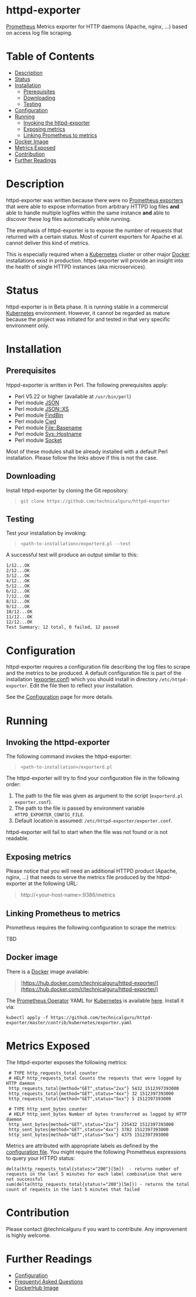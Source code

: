 # httpd-exporter
[Prometheus](https://prometheus.io/) Metrics exporter for HTTP daemons (Apache, nginx, ...) based on 
access log file scraping.

# Table of Contents
* [Description](#user-content-description)
* [Status](#user-content-status)
* [Installation](#user-content-installation)
  * [Prerequisites](#user-content-prerequisites)
  * [Downloading](#user-content-downloading)
  * [Testing](#user-content-testing)
* [Configuration](#user-content-configuration)
* [Running](#user-content-running)
  * [Invoking the httpd-exporter](#user-content-invoking-the-httpd-exporter)
  * [Exposing metrics](#user-content-exposing-metrics)
  * [Linking Prometheus to metrics](#user-content-linking-prometheus-to-metrics)
* [Docker Image](#user-content-docker-image)
* [Metrics Exposed](#user-content-metrics-exposed)
* [Contribution](#user-content-contribution)
* [Further Readings](#user-content-further-readings)

# Description
httpd-exporter was written because there were no [Prometheus exporters](https://prometheus.io/docs/instrumenting/exporters/)
that were able to expose information from arbitrary HTTPD log files **and** able to handle multiple logfiles 
within the same instance **and** able to discover these log files automatically while running.

The emphasis of httpd-exporter is to expose the number of requests that returned with a certain status. Most of
current exporters for Apache et al. cannot deliver this kind of metrics. 

This is especially required when a [Kubernetes](https://kubernetes.io/) cluster or other major [Docker](https://docker.io/) 
installations exist in production. httpd-exporter will provide an insight into the health of single HTTPD 
instances (aka microservices).

# Status
httpd-exporter is in Beta phase. It is running stable in a commercial [Kubernetes](https://kubernetes.io/)
environment. However, it cannot be regarded as mature because the project was initiated for and tested in that 
very specific environment only.

# Installation
## Prerequisites
htppd-exporter is written in Perl. The following prerequisites apply:

* Perl V5.22 or higher (available at `/usr/bin/perl`)
* Perl module [JSON](http://search.cpan.org/perldoc?JSON)
* Perl module [JSON::XS](http://search.cpan.org/~mlehmann/JSON-XS-3.04/XS.pm)
* Perl module [FindBin](https://perldoc.perl.org/FindBin.html)
* Perl module [Cwd](https://perldoc.perl.org/Cwd.html)
* Perl module [File::Basename](https://perldoc.perl.org/File/Basename.html)
* Perl module [Sys::Hostname](https://perldoc.perl.org/Sys/Hostname.html)
* Perl module [Socket](https://perldoc.perl.org/Socket.html)

Most of these modules shall be already installed with a default Perl installation. Please follow the links above if this is not the case.

## Downloading
Install httpd-exporter by cloning the Git repository:

> `git clone https://github.com/technicalguru/httpd-exporter`

## Testing
Test your installation by invoking:

> `<path-to-installation>/exporterd.pl --test`

A successful test will produce an output similar to this:
```
1/12...OK
2/12...OK
3/12...OK
4/12...OK
5/12...OK
6/12...OK
7/12...OK
8/12...OK
9/12...OK
10/12...OK
11/12...OK
12/12...OK
Test Summary: 12 total, 0 failed, 12 passed
```

# Configuration
httpd-exporter requires a configuration file describing the log files to scrape and the metrics to be produced. A default configuration file
is part of the installation ([exporter.conf](../examples/exporter.conf)) which you should install in directory `/etc/httpd-exporter`. Edit the file then to reflect
your installation. 

See the [Configuration](CONFIGURATION.md) page for more details.

# Running
## Invoking the httpd-exporter
The following command invokes the httpd-exporter:

> `<path-to-installation>/exporterd.pl`

The httpd-exporter will try to find your configuration file in the following order:

1. The path to the file was given as argument to the script (`exporterd.pl exporter.conf`).
1. The path to the file is passed by environment variable `HTTPD_EXPORTER_CONFIG_FILE`.
1. Default location is assumed: `/etc/httpd-exporter/exporter.conf`.

httpd-exporter will fail to start when the file was not found or is not readable.

## Exposing metrics
Please notice that you will need an additional HTTPD product (Apache, nginx, ...) that needs to serve
the metrics file produced by the httpd-exporter at the following URL:

> http://&lt;your-host-name&gt;:9386/metrics

## Linking Prometheus to metrics
Prometheus requires the following configuration to scrape the metrics:

TBD

## Docker image
There is a [Docker](https://docker.io/) image available:

> [https://hub.docker.com/r/technicalguru/httpd-exporter/](https://hub.docker.com/r/technicalguru/httpd-exporter/)

The [Prometheus Operator](https://github.com/coreos/prometheus-operator) YAML for [Kubernetes](https://kubernetes.io/) is available [here](https://github.com/technicalguru/httpd-exporter/master/contrib/kubernetes/exporter.yaml).
Install it via:

```
kubectl apply -f https://github.com/technicalguru/httpd-exporter/master/contrib/kubernetes/exporter.yaml
```

# Metrics Exposed
The httpd-exporter exposes the following metrics:

```
 # TYPE http_requests_total counter
 # HELP http_requests_total Counts the requests that were logged by HTTP daemon
 http_requests_total{method="GET",status="2xx"} 5432 1512397393000
 http_requests_total{method="GET",status="4xx"} 32 1512397393000
 http_requests_total{method="GET",status="5xx"} 5 1512397393000

 # TYPE http_sent_bytes counter
 # HELP http_sent_bytes Number of bytes transferred as logged by HTTP daemon
 http_sent_bytes{method="GET",status="2xx"} 235432 1512397393000
 http_sent_bytes{method="GET",status="4xx"} 3782 1512397393000
 http_sent_bytes{method="GET",status="5xx"} 4375 1512397393000
```

Metrics are attributed with appropriate labels as defined by the [configuration file](CONFIGURATION.md). You might 
require the following Prometheus expressions to query your HTTPD status:

```
delta(http_requests_total{status!="200"}[5m])  - returns number of requests in the last 5 minutes for each label combination that were not successful
sum(delta(http_requests_total{status!="200"}[5m])) - returns the total count of requests in the last 5 minutes that failed
```

# Contribution

Please contact @technicalguru if you want to contribute. Any improvement is highly welcome.

# Further Readings

* [Configuration](CONFIGURATION.md)
* [Frequentyl Asked Questions](FAQ.md)
* [DockerHub Image](https://hub.docker.com/r/technicalguru/httpd-exporter/)


